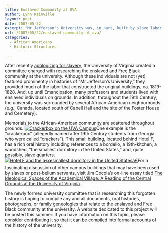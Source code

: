 ```yaml
---
title: Enslaved Community at UVA
author: Lynn Rainville
layout: post
date: 2007-05-22
excerpt: "Mr Jefferson's University was, in part, built by slave labor. What do we know about the lives of these enslaved individuals and the nearby African-American communities that surrounded the University of Virginia ?"
url: /2007/05/22/enslaved-community-at-uva/
categories:
  - African Americans
  - Historic Structures

---
```

After recently <a href="http://www.virginia.edu/uvatoday/newsRelease.php?id=1933" target="_blank">apologizing for slavery</a>, the University of Virginia created a committee charged with researching the enslaved and Free Black community at the university. Although these individuals are not (yet) featured prominently in histories of &#8220;Mr Jefferson&#8217;s University,&#8221; they provided much of the labor that constructed the original buildings, ca. 1819-1828. And, up until Emancipation, many professors and students lived with enslaved individuals on grounds. In addition, throughout the 19th Century, the university was surrounded by several African-American neighborhoods (e.g., Canada, located south of Cabell Hall and the site of the Foster House and Cemetery).

Memorials to the African-American community are scattered throughout grounds. <a href="http://www.locohistory.org/blog/?attachment_id=129" rel="attachment wp-att-129" title="Crackerbox on the UVA Campus"><img src="http://www.locohistory.org/blog/wp-content/uploads/2007/05/crackerbox1.jpg" alt="Crackerbox on the UVA Campus" /></a>One example is the &#8220;crackerbox&#8221; (allegedly named after 19th Century students from Georgia who were called &#8220;crackers&#8221;). This small building, located behind Hotel F, has a rich oral history including references to a bordello, a 19th-kitchen, a woodshed, &#8220;the smallest dormitory in the United States,&#8221; and, quite possibly, slave quarters. <a href="http://www.locohistory.org/blog/?attachment_id=130" rel="attachment wp-att-130" title="Hotel F and the â€œsmallest dormitory in the United Statesâ€"><img src="http://www.locohistory.org/blog/wp-content/uploads/2007/05/crackerbox2.jpg" alt="Hotel F and the â€œsmallest dormitory in the United Statesâ€" /></a>For a fascinating discussion of other campus buildings that may have been used by slaves or post-bellum servants, visit Jim Cocola&#8217;s on-line essay titled <a href="http://faculty.virginia.edu/villagespaces/essay/#42e" target="_blank">The Ideological Spaces of the Academical Village: A Reading of the Central Grounds at the University of Virginia</a>.

The newly formed university committee that is researching this forgotten history is hoping to compile any and all documents, oral histories, photographs, or family geneologies that relate to the enslaved and Free Black community at the university. A website dedicated to this project will be posted this summer. If you have information on this topic, please consider contributing it so that it can be compiled into formal accounts of the history of the university.